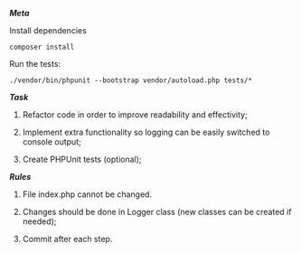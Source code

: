 ***Meta***

Install dependencies
```
composer install
```

Run the tests:
```
./vendor/bin/phpunit --bootstrap vendor/autoload.php tests/*
```



***Task***

1. Refactor code in order to improve readability and effectivity;

2. Implement extra functionality so logging can be easily switched to console output;

3. Create PHPUnit tests (optional);

***Rules***

1. File index.php cannot be changed.

2. Changes should be done in Logger class (new classes can be created if needed);

3. Commit after each step.
